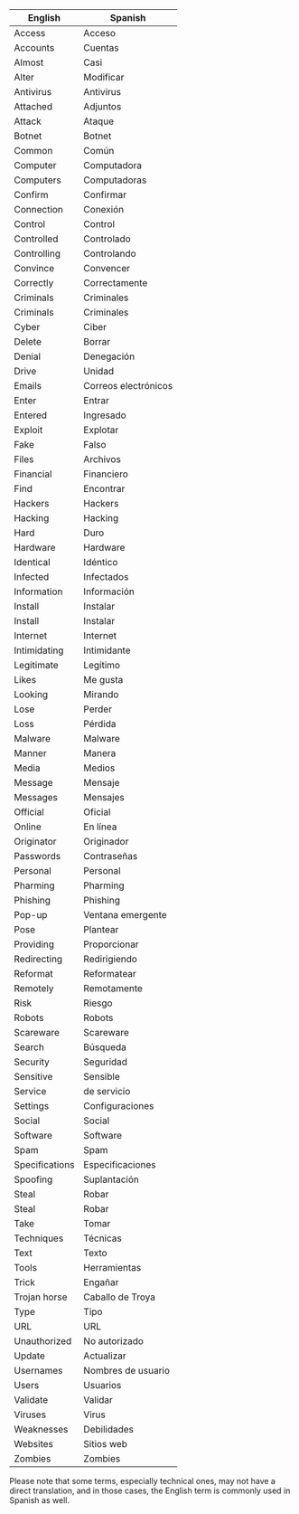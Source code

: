 | English          | Spanish                    |
| --------------------- | ------------------------------------ |
| Access               | Acceso                               |
| Accounts             | Cuentas                              |
| Almost               | Casi                                 |
| Alter                | Modificar                            |
| Antivirus            | Antivirus                            |
| Attached             | Adjuntos                             |
| Attack               | Ataque                               |
| Botnet                | Botnet                               |
| Common               | Común                                |
| Computer             | Computadora                          |
| Computers            | Computadoras                         |
| Confirm              | Confirmar                            |
| Connection           | Conexión                             |
| Control              | Control                              |
| Controlled           | Controlado                           |
| Controlling           | Controlando                          |
| Convince             | Convencer                            |
| Correctly            | Correctamente                        |
| Criminals            | Criminales                           |
| Criminals            | Criminales                           |
| Cyber                | Ciber                                |
| Delete               | Borrar                               |
| Denial               | Denegación                           |
| Drive                | Unidad                               |
| Emails               | Correos electrónicos                 |
| Enter                | Entrar                               |
| Entered              | Ingresado                            |
| Exploit              | Explotar                             |
| Fake                 | Falso                                |
| Files                | Archivos                             |
| Financial            | Financiero                            |
| Find                 | Encontrar                            |
| Hackers              | Hackers                              |
| Hacking              | Hacking                              |
| Hard                 | Duro                                 |
| Hardware             | Hardware                             |
| Identical            | Idéntico                             |
| Infected             | Infectados                          |
| Information          | Información                          |
| Install              | Instalar                             |
| Install              | Instalar                             |
| Internet             | Internet                             |
| Intimidating         | Intimidante                          |
| Legitimate           | Legítimo                             |
| Likes                | Me gusta                             |
| Looking              | Mirando                              |
| Lose                 | Perder                               |
| Loss                 | Pérdida                              |
| Malware              | Malware                              |
| Manner               | Manera                               |
| Media                | Medios                               |
| Message              | Mensaje                              |
| Messages             | Mensajes                             |
| Official             | Oficial                              |
| Online               | En línea                             |
| Originator           | Originador                           |
| Passwords            | Contraseñas                          |
| Personal             | Personal                             |
| Pharming             | Pharming                             |
| Phishing             | Phishing                             |
| Pop-up               | Ventana emergente                    |
| Pose                 | Plantear                             |
| Providing            | Proporcionar                         |
| Redirecting          | Redirigiendo                         |
| Reformat             | Reformatear                          |
| Remotely             | Remotamente                          |
| Risk                 | Riesgo                               |
| Robots                | Robots                               |
| Scareware            | Scareware                            |
| Search               | Búsqueda                             |
| Security             | Seguridad                            |
| Sensitive            | Sensible                             |
| Service              | de servicio                          |
| Settings             | Configuraciones                      |
| Social               | Social                               |
| Software              | Software                             |
| Spam                 | Spam                                 |
| Specifications       | Especificaciones                     |
| Spoofing             | Suplantación                         |
| Steal                | Robar                                |
| Steal                | Robar                                |
| Take                 | Tomar                                |
| Techniques           | Técnicas                             |
| Text                 | Texto                                |
| Tools                | Herramientas                         |
| Trick                | Engañar                              |
| Trojan horse         | Caballo de Troya                     |
| Type                 | Tipo                                 |
| URL                  | URL                                  |
| Unauthorized         | No autorizado                       |
| Update               | Actualizar                           |
| Usernames            | Nombres de usuario                   |
| Users                | Usuarios                             |
| Validate             | Validar                              |
| Viruses              | Virus                                |
| Weaknesses           | Debilidades                          |
| Websites             | Sitios web                            |
| Zombies              | Zombies                              |

Please note that some terms, especially technical ones, may not have a direct translation, and in those cases, the English term is commonly used in Spanish as well.